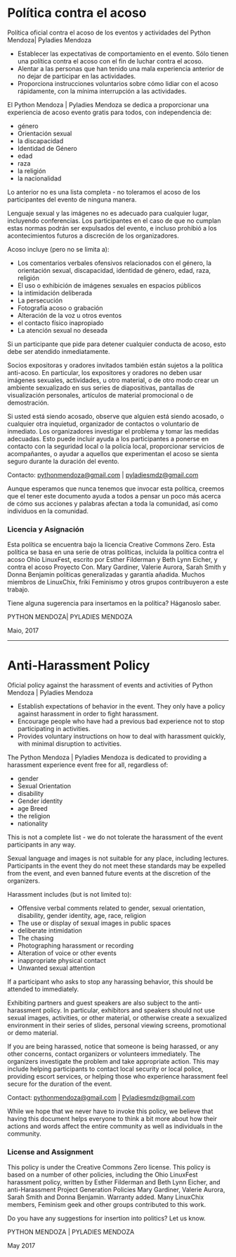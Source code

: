 # Política contra el acoso

Política oficial contra el acoso de los eventos y actividades del Python Mendoza| Pyladies Mendoza

- Establecer las expectativas de comportamiento en el evento. Sólo tienen una política contra el acoso con el fin de luchar contra el acoso.
- Alentar a las personas que han tenido una mala experiencia anterior de no dejar de participar en las actividades.
- Proporciona instrucciones voluntarios sobre cómo lidiar con el acoso rápidamente, con la mínima interrupción a las actividades.

El Python Mendoza | Pyladies Mendoza se dedica a proporcionar una experiencia de acoso evento gratis para todos, con independencia de:
- género
- Orientación sexual
- la discapacidad
- Identidad de Género
- edad
- raza
- la religión
- la nacionalidad

Lo anterior no es una lista completa - no toleramos el acoso de los participantes del evento de ninguna manera.

Lenguaje sexual y las imágenes no es adecuado para cualquier lugar, incluyendo conferencias. Los participantes en el caso de que no cumplan estas normas podrán ser expulsados del evento, e incluso prohibió a los acontecimientos futuros a discreción de los organizadores.

Acoso incluye (pero no se limita a):
- Los comentarios verbales ofensivos relacionados con el género, la orientación sexual, discapacidad, identidad de género, edad, raza, religión
- El uso o exhibición de imágenes sexuales en espacios públicos
- la intimidación deliberada
- La persecución
- Fotografía acoso o grabación
- Alteración de la voz u otros eventos
- el contacto físico inapropiado
- La atención sexual no deseada

Si un participante que pide para detener cualquier conducta de acoso, esto debe ser atendido inmediatamente.

Socios expositoras y oradores invitados también están sujetos a la política anti-acoso. En particular, los expositores y oradores no deben usar imágenes sexuales, actividades, u otro material, o de otro modo crear un ambiente sexualizado en sus series de diapositivas, pantallas de visualización personales, artículos de material promocional o de demostración.

Si usted está siendo acosado, observe que alguien está siendo acosado, o cualquier otra inquietud, organizador de contactos o voluntario de inmediato. Los organizadores investigar el problema y tomar las medidas adecuadas. Esto puede incluir ayuda a los participantes a ponerse en contacto con la seguridad local o la policía local, proporcionar servicios de acompañantes, o ayudar a aquellos que experimentan el acoso se sienta seguro durante la duración del evento.

Contacto: pythonmendoza@gmail.com | pyladiesmdz@gmail.com

Aunque esperamos que nunca tenemos que invocar esta política, creemos que el tener este documento ayuda a todos a pensar un poco más acerca de cómo sus acciones y palabras afectan a toda la comunidad, así como individuos en la comunidad.

### Licencia y Asignación

Esta política se encuentra bajo la licencia Creative Commons Zero. Esta política se basa en una serie de otras políticas, incluida la política contra el acoso Ohio LinuxFest, escrito por Esther Filderman y Beth Lynn Eicher, y contra el acoso Proyecto Con. Mary Gardiner, Valerie Aurora, Sarah Smith y Donna Benjamin políticas generalizadas y garantía añadida. Muchos miembros de LinuxChix, friki Feminismo y otros grupos contribuyeron a este trabajo.

Tiene alguna sugerencia para insertamos en la política? Háganoslo saber.

PYTHON MENDOZA| PYLADIES MENDOZA

Maio, 2017

-------------------

# Anti-Harassment Policy

Oficial policy against the harassment of events and activities of Python Mendoza | Pyladies Mendoza

- Establish expectations of behavior in the event. They only have a policy against harassment in order to fight harassment.
- Encourage people who have had a previous bad experience not to stop participating in activities.
- Provides voluntary instructions on how to deal with harassment quickly, with minimal disruption to activities.

The Python Mendoza | Pyladies Mendoza is dedicated to providing a harassment experience event free for all, regardless of:
- gender
- Sexual Orientation
- disability
- Gender identity
- age
Breed
- the religion
- nationality

This is not a complete list - we do not tolerate the harassment of the event participants in any way.

Sexual language and images is not suitable for any place, including lectures. Participants in the event they do not meet these standards may be expelled from the event, and even banned future events at the discretion of the organizers.

Harassment includes (but is not limited to):
- Offensive verbal comments related to gender, sexual orientation, disability, gender identity, age, race, religion
- The use or display of sexual images in public spaces
- deliberate intimidation
- The chasing
- Photographing harassment or recording
- Alteration of voice or other events
- inappropriate physical contact
- Unwanted sexual attention

If a participant who asks to stop any harassing behavior, this should be attended to immediately.

Exhibiting partners and guest speakers are also subject to the anti-harassment policy. In particular, exhibitors and speakers should not use sexual images, activities, or other material, or otherwise create a sexualized environment in their series of slides, personal viewing screens, promotional or demo material.

If you are being harassed, notice that someone is being harassed, or any other concerns, contact organizers or volunteers immediately. The organizers investigate the problem and take appropriate action. This may include helping participants to contact local security or local police, providing escort services, or helping those who experience harassment feel secure for the duration of the event.

Contact: pythonmendoza@gmail.com | Pyladiesmdz@gmail.com

While we hope that we never have to invoke this policy, we believe that having this document helps everyone to think a bit more about how their actions and words affect the entire community as well as individuals in the community.

### License and Assignment

This policy is under the Creative Commons Zero license. This policy is based on a number of other policies, including the Ohio LinuxFest harassment policy, written by Esther Filderman and Beth Lynn Eicher, and anti-Harassment Project Generation Policies Mary Gardiner, Valerie Aurora, Sarah Smith and Donna Benjamin. Warranty added. Many LinuxChix members, Feminism geek and other groups contributed to this work.

Do you have any suggestions for insertion into politics? Let us know.

PYTHON MENDOZA | PYLADIES MENDOZA

May 2017


 
